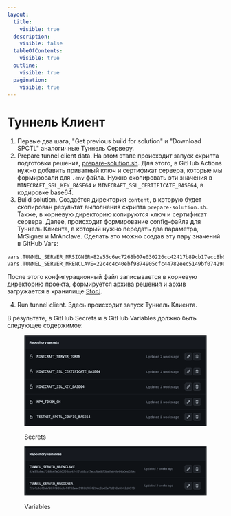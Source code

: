 ```yaml
---
layout:
  title:
    visible: true
  description:
    visible: false
  tableOfContents:
    visible: true
  outline:
    visible: true
  pagination:
    visible: true
---
```


# Туннель Клиент

1. Первые два шага, "Get previous build for solution" и "Download SPCTL" аналогичные Туннель Серверу.
2. Prepare tunnel client data. На этом этапе происходит запуск скрипта подготовки решения, [prepare-solution.sh](https://github.com/Super-Protocol/solutions/blob/pub/Tunnel%20Client/minecraft/scripts/prepare-solution.sh). Для этого, в GitHub Actions нужно добавить приватный ключ и сертификат сервера, которые мы формировали для `.env` файла. Нужно скопировать эти значения в `MINECRAFT_SSL_KEY_BASE64` и `MINECRAFT_SSL_CERTIFICATE_BASE64`, в кодировке base64.
3. Build solution. Создаётся директория `content`, в которую будет скопирован результат выполнения скрипта `prepare-solution.sh`. Также, в корневую директорию копируются ключ и сертификат сервера. Далее, происходит формирование config-файла для Туннель Клиента, в который нужно передать два параметра, MrSigner и MrAnclave. Сделать это можно создав эту пару значений в GitHub Vars:

```tsconfig
vars.TUNNEL_SERVER_MRSIGNER=82e55c6ec7268b07e030226cc42417b89cb17ecc8b6b73bafb84fc44b0ed059c
vars.TUNNEL_SERVER_MRENCLAVE=22c4c4c40ebf9874905cfc44782eec5149bf07429ec0bd3e7fd018e9942d0513
```

После этого конфигурационный файл записывается в корневую директорию проекта, формируется архива решения и архив загружается в хранилище [StorJ](https://www.storj.io/).

4. Run tunnel client. Здесь происходит запуск Туннель Клиента.

В результате, в GitHub Secrets и в GitHub Variables должно быть следующее содержимое:

<figure><img src="../../../../.gitbook/assets/image (1).png" alt="" /><figcaption><p>Secrets</p></figcaption></figure>

<figure><img src="../../../../.gitbook/assets/image (2).png" alt="" /><figcaption><p>Variables</p></figcaption></figure>

